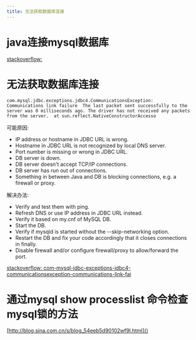 ```yaml
---
title: 无法获取数据库连接
---
```


# java连接mysql数据库

[stackoverflow: ][2]

# 无法获取数据库连接

    com.mysql.jdbc.exceptions.jdbc4.CommunicationsException: Communications link failure  The last packet sent successfully to the server was 0 milliseconds ago. The driver has not received any packets from the server.  at sun.reflect.NativeConstructorAccesso


可能原因:

- IP address or hostname in JDBC URL is wrong.
- Hostname in JDBC URL is not recognized by local DNS server.
- Port number is missing or wrong in JDBC URL.
- DB server is down.
- DB server doesn't accept TCP/IP connections.
- DB server has run out of connections.
- Something in between Java and DB is blocking connections, e.g. a firewall or proxy.

解决办法:

- Verify and test them with ping.
- Refresh DNS or use IP address in JDBC URL instead.
- Verify it based on my.cnf of MySQL DB.
- Start the DB.
- Verify if mysqld is started without the --skip-networking option.
- Restart the DB and fix your code accordingly that it closes connections in finally.
- Disable firewall and/or configure firewall/proxy to allow/forward the port.

[stackoverflow: com-mysql-jdbc-exceptions-jdbc4-communicationsexception-communications-link-fai][1]

# 通过mysql show processlist 命令检查mysql锁的方法

[http://blog.sina.com.cn/s/blog_54eeb5d90102wf9l.html]()

[2]: http://stackoverflow.com/questions/2839321/connect-java-to-a-mysql-database/2840358#2840358
[1]: http://stackoverflow.com/a/2985169
